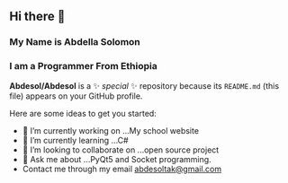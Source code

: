 ## Hi there 👋
### My Name is Abdella Solomon
### I am a Programmer From Ethiopia

**Abdesol/Abdesol** is a ✨ _special_ ✨ repository because its `README.md` (this file) appears on your GitHub profile.

Here are some ideas to get you started:

- 🔭 I’m currently working on ...My school website
- 🌱 I’m currently learning ...C#
- 👯 I’m looking to collaborate on ...open source project
- 💬 Ask me about ...PyQt5 and Socket programming.
- Contact me through my email abdesoltak@gmail.com

